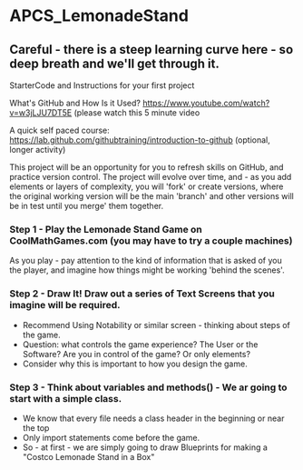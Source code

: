 # APCS_LemonadeStand

## Careful - there is a steep learning curve here - so deep breath and we'll get through it.

StarterCode and Instructions for your first project

What's GitHub and How Is it Used? https://www.youtube.com/watch?v=w3jLJU7DT5E (please watch this 5 minute video

A quick self paced course: https://lab.github.com/githubtraining/introduction-to-github (optional, longer activity)


This project will be an opportunity for you to refresh skills on GitHub, and practice version control.
The project will evolve over time, and - as you add elements or layers of complexity, you will 'fork' or create versions, 
where the original working version will be the main 'branch' and other versions will be in test until you merge' them together.

### Step 1 - Play the Lemonade Stand Game on CoolMathGames.com (you may have to try a couple machines)

  As you play - pay attention to the kind of information that is asked of you the player, and imagine how things might be working 'behind the scenes'.
  
### Step 2 - Draw It!  Draw out a series of Text Screens that you imagine will be required.

  - Recommend Using Notability or similar screen - thinking about steps of the game.  
  - Question: what controls the game experience?  The User or the Software?  Are you in control of the game?  Or only elements?
  - Consider why this is important to how you design the game.
  
### Step 3 - Think about variables and methods() - We ar going to start with a simple class.

  - We know that every file needs a class header in the beginning or near the top
  - Only import statements come before the game.
  - So - at first - we are simply going to draw Blueprints for making a "Costco Lemonade Stand in a Box"
